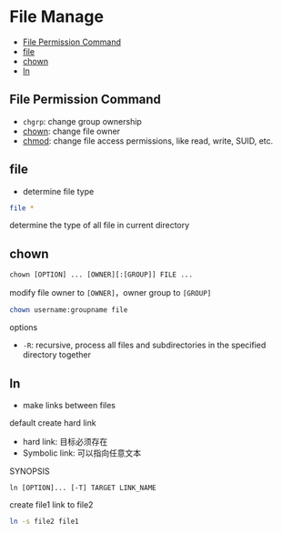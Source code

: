 # File Manage

* [File Permission Command](#file-permission-command)
* [file](#file)
* [chown](#chown)
* [ln](#ln)

## File Permission Command

- `chgrp`: change group ownership
- [chown](linux-command-chown.md): change file owner
- [chmod](linux-command-chmod.md): change file access permissions, like read, write, SUID, etc. 

## file

- determine file type

```bash
file *
```
determine the type of all file in current directory

## chown

`chown [OPTION] ... [OWNER][:[GROUP]] FILE ...`

modify file owner to `[OWNER]`，owner group to `[GROUP]`

```bash
chown username:groupname file
```

options

- `-R`: recursive, process all files and subdirectories in the specified directory together

## ln

- make links between files

default create hard link

- hard link: 目标必须存在
- Symbolic link: 可以指向任意文本

SYNOPSIS

`ln [OPTION]... [-T] TARGET LINK_NAME`

create file1 link to file2

```bash
ln -s file2 file1
```
